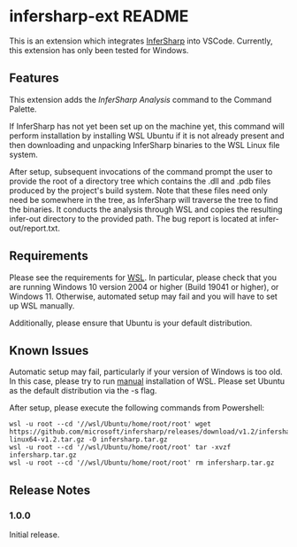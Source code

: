 # infersharp-ext README

This is an extension which integrates [InferSharp](https://github.com/microsoft/infersharp) into VSCode. Currently, this extension has only been tested for Windows.

## Features

This extension adds the *InferSharp Analysis* command to the Command Palette. 

If InferSharp has not yet been set up on the machine yet, this command will perform installation by installing WSL Ubuntu if it is not already present and then downloading and unpacking InferSharp binaries to the WSL Linux file system.

After setup, subsequent invocations of the command prompt the user to provide the root of a directory tree which contains the .dll and .pdb files produced by the project's build system. Note that these files need only need be somewhere in the tree, as InferSharp will traverse the tree to find the binaries. It conducts the analysis through WSL and copies the resulting infer-out directory to the provided path. The bug report is located at infer-out/report.txt.

## Requirements

Please see the requirements for [WSL](https://docs.microsoft.com/en-us/windows/wsl/install). In particular, please check that you are running Windows 10 version 2004 or higher (Build 19041 or higher), or Windows 11. Otherwise, automated setup may fail and you will have to set up WSL manually.

Additionally, please ensure that Ubuntu is your default distribution. 

## Known Issues

Automatic setup may fail, particularly if your version of Windows is too old. In this case, please try to run [manual](https://docs.microsoft.com/en-us/windows/wsl/install-manual) installation of WSL. Please set Ubuntu as the default distribution via the -s flag.

After setup, please execute the following commands from Powershell:

```
wsl -u root --cd '//wsl/Ubuntu/home/root/root' wget https://github.com/microsoft/infersharp/releases/download/v1.2/infersharp-linux64-v1.2.tar.gz -O infersharp.tar.gz
wsl -u root --cd '//wsl/Ubuntu/home/root/root' tar -xvzf infersharp.tar.gz
wsl -u root --cd '//wsl/Ubuntu/home/root/root' rm infersharp.tar.gz
```

## Release Notes

### 1.0.0

Initial release.